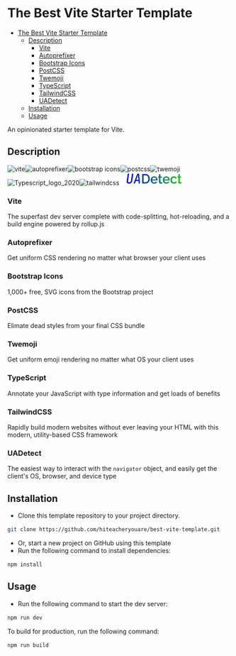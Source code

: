 # The Best Vite Starter Template

- [The Best Vite Starter Template](#the-best-vite-starter-template)
  - [Description](#description)
    - [Vite](#vite)
    - [Autoprefixer](#autoprefixer)
    - [Bootstrap Icons](#bootstrap-icons)
    - [PostCSS](#postcss)
    - [Twemoji](#twemoji)
    - [TypeScript](#typescript)
    - [TailwindCSS](#tailwindcss)
    - [UADetect](#uadetect)
  - [Installation](#installation)
  - [Usage](#usage)

An opinionated starter template for Vite.

## Description

<img src="https://vitejs.dev/logo.svg" alt="vite" style="width: 150px;"><img src="https://camo.githubusercontent.com/2ec167d4a568f1ae086b9d73aa338c767584a35e032c46dedcdb7f1dfdda7ee4/687474703a2f2f706f73746373732e6769746875622e696f2f6175746f70726566697865722f6c6f676f2e737667" alt="autoprefixer" style="width: 150px;"><img src="https://icons.getbootstrap.com/assets/img/icons-hero@2x.png" alt="bootstrap icons" style="width: 150px;"><img src="https://postcss.org/assets/postcss.83d93145.svg" alt="postcss" style="width: 150px;"><img src="https://pbs.twimg.com/profile_images/1354494857138458625/fhX_rEBX_400x400.jpg" alt="twemoji" style="width: 150px;"><img src="https://upload.wikimedia.org/wikipedia/commons/4/4c/Typescript_logo_2020.svg" alt="Typescript_logo_2020" style="width: 150px;"><img src="https://upload.wikimedia.org/wikipedia/commons/9/95/Tailwind_CSS_logo.svg" alt="tailwindcss" style="width: 150px;"><img src="https://raw.githubusercontent.com/PorkyProductions/UA-detect/mega/images/png/noTagline2.png" alt="UADetect" style="width: 150px;">

### Vite

The superfast dev server complete with code-splitting, hot-reloading, and a build engine powered by rollup.js

### Autoprefixer

Get uniform CSS rendering no matter what browser your client uses

### Bootstrap Icons

1,000+ free, SVG icons from the Bootstrap project

### PostCSS

Elimate dead styles from your final CSS bundle

### Twemoji

Get uniform emoji rendering no matter what OS your client uses

### TypeScript

Annotate your JavaScript with type information and get loads of benefits

### TailwindCSS
Rapidly build modern websites without ever leaving your HTML with this modern, utility-based CSS framework

### UADetect

The easiest way to interact with the `navigator` object, and easily get the client's OS, browser, and device type

## Installation

- Clone this template repository to your project directory.

```bash
git clone https://github.com/hiteacheryouare/best-vite-template.git
```

 - Or, start a new project on GitHub using this template
 - Run the following command to install dependencies:
```bash
npm install
```

## Usage

- Run the following command to start the dev server:
```bash
npm run dev
```

To build for production, run the following command:
```bash
npm run build
```



